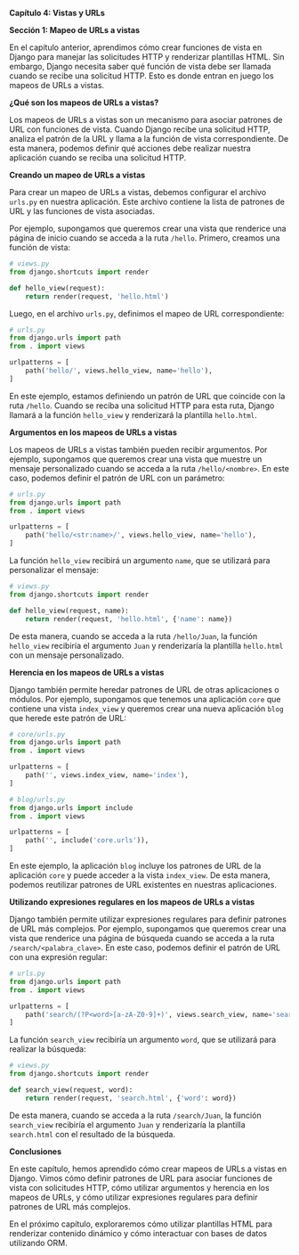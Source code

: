 **Capítulo 4: Vistas y URLs**

**Sección 1: Mapeo de URLs a vistas**

En el capítulo anterior, aprendimos cómo crear funciones de vista en Django para manejar las solicitudes HTTP y renderizar plantillas HTML. Sin embargo, Django necesita saber qué función de vista debe ser llamada cuando se recibe una solicitud HTTP. Esto es donde entran en juego los mapeos de URLs a vistas.

**¿Qué son los mapeos de URLs a vistas?**

Los mapeos de URLs a vistas son un mecanismo para asociar patrones de URL con funciones de vista. Cuando Django recibe una solicitud HTTP, analiza el patrón de la URL y llama a la función de vista correspondiente. De esta manera, podemos definir qué acciones debe realizar nuestra aplicación cuando se reciba una solicitud HTTP.

**Creando un mapeo de URLs a vistas**

Para crear un mapeo de URLs a vistas, debemos configurar el archivo `urls.py` en nuestra aplicación. Este archivo contiene la lista de patrones de URL y las funciones de vista asociadas.

Por ejemplo, supongamos que queremos crear una vista que renderice una página de inicio cuando se acceda a la ruta `/hello`. Primero, creamos una función de vista:
```python
# views.py
from django.shortcuts import render

def hello_view(request):
    return render(request, 'hello.html')
```
Luego, en el archivo `urls.py`, definimos el mapeo de URL correspondiente:
```python
# urls.py
from django.urls import path
from . import views

urlpatterns = [
    path('hello/', views.hello_view, name='hello'),
]
```
En este ejemplo, estamos definiendo un patrón de URL que coincide con la ruta `/hello`. Cuando se reciba una solicitud HTTP para esta ruta, Django llamará a la función `hello_view` y renderizará la plantilla `hello.html`.

**Argumentos en los mapeos de URLs a vistas**

Los mapeos de URLs a vistas también pueden recibir argumentos. Por ejemplo, supongamos que queremos crear una vista que muestre un mensaje personalizado cuando se acceda a la ruta `/hello/<nombre>`. En este caso, podemos definir el patrón de URL con un parámetro:
```python
# urls.py
from django.urls import path
from . import views

urlpatterns = [
    path('hello/<str:name>/', views.hello_view, name='hello'),
]
```
La función `hello_view` recibirá un argumento `name`, que se utilizará para personalizar el mensaje:
```python
# views.py
from django.shortcuts import render

def hello_view(request, name):
    return render(request, 'hello.html', {'name': name})
```
De esta manera, cuando se acceda a la ruta `/hello/Juan`, la función `hello_view` recibiría el argumento `Juan` y renderizaría la plantilla `hello.html` con un mensaje personalizado.

**Herencia en los mapeos de URLs a vistas**

Django también permite heredar patrones de URL de otras aplicaciones o módulos. Por ejemplo, supongamos que tenemos una aplicación `core` que contiene una vista `index_view` y queremos crear una nueva aplicación `blog` que herede este patrón de URL:
```python
# core/urls.py
from django.urls import path
from . import views

urlpatterns = [
    path('', views.index_view, name='index'),
]

# blog/urls.py
from django.urls import include
from . import views

urlpatterns = [
    path('', include('core.urls')),
]
```
En este ejemplo, la aplicación `blog` incluye los patrones de URL de la aplicación `core` y puede acceder a la vista `index_view`. De esta manera, podemos reutilizar patrones de URL existentes en nuestras aplicaciones.

**Utilizando expresiones regulares en los mapeos de URLs a vistas**

Django también permite utilizar expresiones regulares para definir patrones de URL más complejos. Por ejemplo, supongamos que queremos crear una vista que renderice una página de búsqueda cuando se acceda a la ruta `/search/<palabra_clave>`. En este caso, podemos definir el patrón de URL con una expresión regular:
```python
# urls.py
from django.urls import path
from . import views

urlpatterns = [
    path('search/(?P<word>[a-zA-Z0-9]+)', views.search_view, name='search'),
]
```
La función `search_view` recibiría un argumento `word`, que se utilizará para realizar la búsqueda:
```python
# views.py
from django.shortcuts import render

def search_view(request, word):
    return render(request, 'search.html', {'word': word})
```
De esta manera, cuando se acceda a la ruta `/search/Juan`, la función `search_view` recibiría el argumento `Juan` y renderizaría la plantilla `search.html` con el resultado de la búsqueda.

**Conclusiones**

En este capítulo, hemos aprendido cómo crear mapeos de URLs a vistas en Django. Vimos cómo definir patrones de URL para asociar funciones de vista con solicitudes HTTP, cómo utilizar argumentos y herencia en los mapeos de URLs, y cómo utilizar expresiones regulares para definir patrones de URL más complejos.

En el próximo capítulo, exploraremos cómo utilizar plantillas HTML para renderizar contenido dinámico y cómo interactuar con bases de datos utilizando ORM.